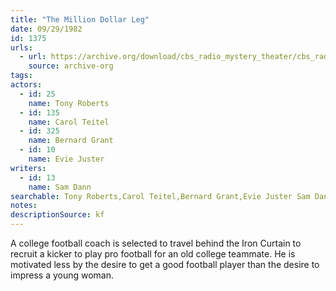 ```yaml
---
title: "The Million Dollar Leg"
date: 09/29/1982
id: 1375
urls: 
  - url: https://archive.org/download/cbs_radio_mystery_theater/cbs_radio_mystery_theater-1351-1399.zip/cbs_radio_mystery_theater-1351-1399%2Fcbsrmt_1375_the_million_dollar_leg.mp3
    source: archive-org
tags: 
actors:  
  - id: 25
    name: Tony Roberts  
  - id: 135
    name: Carol Teitel  
  - id: 325
    name: Bernard Grant  
  - id: 10
    name: Evie Juster
writers:  
  - id: 13
    name: Sam Dann
searchable: Tony Roberts,Carol Teitel,Bernard Grant,Evie Juster Sam Dann
notes: 
descriptionSource: kf
---
```

A college football coach is selected to travel behind the Iron Curtain to recruit a kicker to play pro football for an old college teammate. He is motivated less by the desire to get a good football player than the desire to impress a young woman.